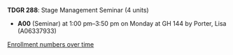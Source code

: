 **TDGR 288**: Stage Management Seminar (4 units)

- **A00** (Seminar) at 1:00 pm–3:50 pm on Monday at GH 144 by Porter, Lisa (A06337933)

[Enrollment numbers over time](./TDGR288.tsv)
